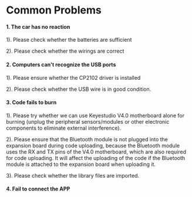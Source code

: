 # Common Problems


####  1. The car has no reaction

1). Please check whether the batteries are sufficient

2). Please check whether the wirings are correct


#### 2. Computers can't recognize the USB ports

1). Please ensure whether the CP2102 driver is installed

2). Please check whether the USB wire is in good condition.



#### 3. Code fails to burn

1). Please try whether we can use Keyestudio V4.0 motherboard alone for burning (unplug the peripheral sensors/modules or other electronic components to eliminate external interference). 

2). Please ensure that the Bluetooth module is not plugged into the expansion board during code uploading, because the Bluetooth module uses the RX and TX pins of the V4.0 motherboard, which are also required for code uploading. It will affect the uploading of the code if the Bluetooth module is attached to the expansion board when uploading it. 

3). Please check whether the library files are imported.



#### 4. Fail to connect the APP





